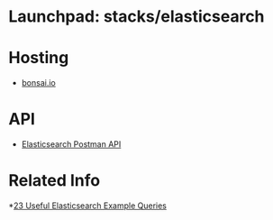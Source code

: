 # Launchpad: stacks/elasticsearch

# Hosting
  * [bonsai.io](bonsai.io)

# API
  * [Elasticsearch Postman API](https://documenter.getpostman.com/view/7523144/SztK258g)

# Related Info
  *[23 Useful Elasticsearch Example Queries](https://dzone.com/articles/23-useful-elasticsearch-example-queries)